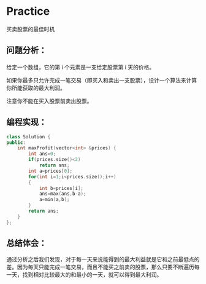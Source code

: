 # Practice
买卖股票的最佳时机
## 问题分析：
#### 
给定一个数组，它的第 i 个元素是一支给定股票第 i 天的价格。

如果你最多只允许完成一笔交易（即买入和卖出一支股票），设计一个算法来计算你所能获取的最大利润。

注意你不能在买入股票前卖出股票。
## 编程实现：
```C++
class Solution {
public:
    int maxProfit(vector<int> &prices) {  
        int ans=0;  
        if(prices.size()<2)  
            return ans;  
        int a=prices[0];  
        for(int i=1;i<prices.size();i++)  
        {  
            int b=prices[i];  
            ans=max(ans,b-a);  
            a=min(a,b);  
        }  
        return ans;  
    }  
};        
```
## 总结体会：
通过分析之后我们发现，对于每一天来说能得到的最大利益就是它和之前最低点的差。因为每天只能完成一笔交易，而且不能买之前卖的股票，那么只要不断遍历每一天，找到相对比较最大的和最小的一天，就可以得到最大利润。